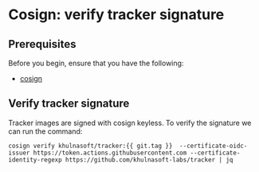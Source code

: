 # Cosign: verify tracker signature


## Prerequisites

Before you begin, ensure that you have the following:

- [cosign](https://docs.sigstore.dev/cosign/installation/)

## Verify tracker signature

Tracker images are signed with cosign keyless. To verify the signature we can run the command:

```console
cosign verify khulnasoft/tracker:{{ git.tag }}  --certificate-oidc-issuer https://token.actions.githubusercontent.com --certificate-identity-regexp https://github.com/khulnasoft-labs/tracker | jq
```
